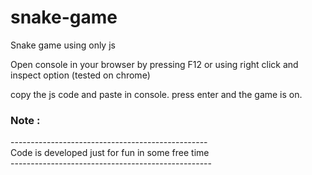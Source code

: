 # snake-game
Snake game using only js

Open console in your browser by pressing F12 or using right click and inspect option (tested on chrome)

copy the js code and paste in console.
press enter and the game is on.


<h3>Note :</h3>
-------------------------------------------------<br />
Code is developed just for fun  in some free time<br />
--------------------------------------------------<br />
